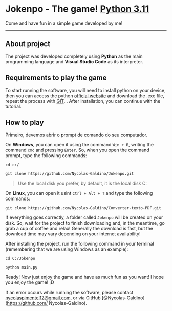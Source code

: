 # Jokenpo - The game! [Python 3.11](https://img.shields.io/badge/-Python-000?&logo=python)
Come and have fun in a simple game developed by me!

-----
## About project 

The project was developed completely using **Python** as the main programming language and **Visual Studio Code** as its interpreter.

## Requirements to play the game
To start running the software, you will need to install python on your device, then you can access the python [official website](python.org) and download the .exe file, repeat the process with [GIT](https://git-scm.com/downloads)... After installation, you can continue with the tutorial.

## How to play

Primeiro, devemos abrir o prompt de comando do seu computador. 

On **Windows**, you can open it using the command `Win + R`, writing the command `cmd` and pressing `Enter`. So, when you open the command prompt, type the following commands:

```
cd c:/

git clone https://github.com/Nycolas-Galdino/Jokenpo.git 
```

> Use the local disk you prefer, by default, it is the local disk C:


On **Linux**, you can open it usint `Ctrl + Alt + T` and type the following commands:

```
git clone https://github.com/Nycolas-Galdino/Converter-texto-PDF.git 
```


If everything goes correctly, a folder called `Jokenpo` will be created on your disk.
So, wait for the project to finish downloading and, in the meantime, go grab a cup of coffee and relax! Generally the download is fast, but the download time may vary depending on your internet availability!

After installing the project, run the following command in your terminal (remembering that we are using Windows as an example):


```
cd C:/Jokenpo

python main.py
```

Ready! Now just enjoy the game and have as much fun as you want! I hope you enjoy the game! ;D

If an error occurs while running the software, please contact [nycolaspimentel12@gmail.com](mailto:nycolaspimentel12@gmail.com), or via GitHub [@Nycolas-Galdino](https://github.com/ Nycolas-Galdino).